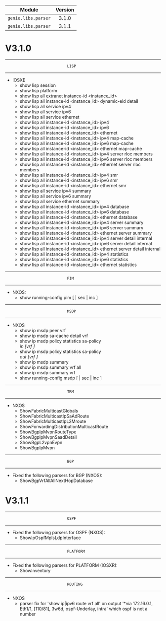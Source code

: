
| Module                  | Version       |
| ------------------------|:-------------:|
| ``genie.libs.parser``   | 3.1.0         |
| ``genie.libs.parser``   | 3.1.1         |


# V3.1.0
--------------------------------------------------------------------------------
                                LISP
--------------------------------------------------------------------------------

* IOSXE
    - show lisp session
    - show lisp platform
    - show lisp all extranet <extranet> instance-id <instance_id>
    - show lisp all instance-id <instance_id> dynamic-eid detail
    - show lisp all service ipv4
    - show lisp all service ipv6
    - show lisp all service ethernet
    - show lisp all instance-id <instance_id> ipv4
    - show lisp all instance-id <instance_id> ipv6
    - show lisp all instance-id <instance_id> ethernet
    - show lisp all instance-id <instance_id> ipv4 map-cache
    - show lisp all instance-id <instance_id> ipv6 map-cache
    - show lisp all instance-id <instance_id> ethernet map-cache
    - show lisp all instance-id <instance_id> ipv4 server rloc members
    - show lisp all instance-id <instance_id> ipv6 server rloc members
    - show lisp all instance-id <instance_id> ethernet server rloc members
    - show lisp all instance-id <instance_id> ipv4 smr
    - show lisp all instance-id <instance_id> ipv6 smr
    - show lisp all instance-id <instance_id> ethernet smr
    - show lisp all service ipv4 summary
    - show lisp all service ipv6 summary
    - show lisp all service ethernet summary
    - show lisp all instance-id <instance_id> ipv4 database
    - show lisp all instance-id <instance_id> ipv6 database
    - show lisp all instance-id <instance_id> ethernet database
    - show lisp all instance-id <instance_id> ipv4 server summary
    - show lisp all instance-id <instance_id> ipv6 server summary
    - show lisp all instance-id <instance_id> ethernet server summary
    - show lisp all instance-id <instance_id> ipv4 server detail internal
    - show lisp all instance-id <instance_id> ipv6 server detail internal
    - show lisp all instance-id <instance_id> ethernet server detail internal
    - show lisp all instance-id <instance_id> ipv4 statistics
    - show lisp all instance-id <instance_id> ipv6 statistics
    - show lisp all instance-id <instance_id> ethernet statistics

--------------------------------------------------------------------------------
                                PIM
--------------------------------------------------------------------------------

* NXOS:
    - show running-config pim [ | sec <vrf> | inc <pip string> ]

--------------------------------------------------------------------------------
                                MSDP
--------------------------------------------------------------------------------

* NXOS
    - show ip msdp peer vrf <vrf>
    - show ip msdp sa-cache detail vrf <vrf>
    - show ip msdp policy statistics sa-policy <address> in [vrf <vrf>]
    - show ip msdp policy statistics sa-policy <address> out [vrf <vrf>]
    - show ip msdp summary
    - show ip msdp summary vrf all
    - show ip msdp summary vrf <vrf>
    - show running-config msdp [ | sec <vrf> | inc <pip string> ]

--------------------------------------------------------------------------------
                                TRM
--------------------------------------------------------------------------------

* NXOS
    - ShowFabricMulticastGlobals
    - ShowFabricMulticastIpSaAdRoute
    - ShowFabricMulticastIpL2Mroute
    - ShowForwardingDistributionMulticastRoute
    - ShowBgpIpMvpnRouteType
    - ShowBgpIpMvpnSaadDetail
    - ShowBgpL2vpnEvpn
    - ShowBgpIpMvpn

--------------------------------------------------------------------------------
                                BGP
--------------------------------------------------------------------------------

* Fixed the following parsers for BGP (NXOS):
    - ShowBgpVrfAllAllNextHopDatabase

# V3.1.1
--------------------------------------------------------------------------------
                                OSPF
--------------------------------------------------------------------------------

* Fixed the following parsers for OSPF (NXOS):
    - ShowIpOspfMplsLdpInterface

--------------------------------------------------------------------------------
                                PLATFORM
--------------------------------------------------------------------------------

* Fixed the following parsers for PLATFORM (IOSXR):
    - ShowInventory


--------------------------------------------------------------------------------
                                ROUTING
--------------------------------------------------------------------------------

* NXOS
    * parser fix for 'show ip|ipv6 route vrf all' on output
      '*via 172.16.0.1, Eth1/1, [110/81], 3w6d, ospf-Underlay, intra' which ospf is not a number